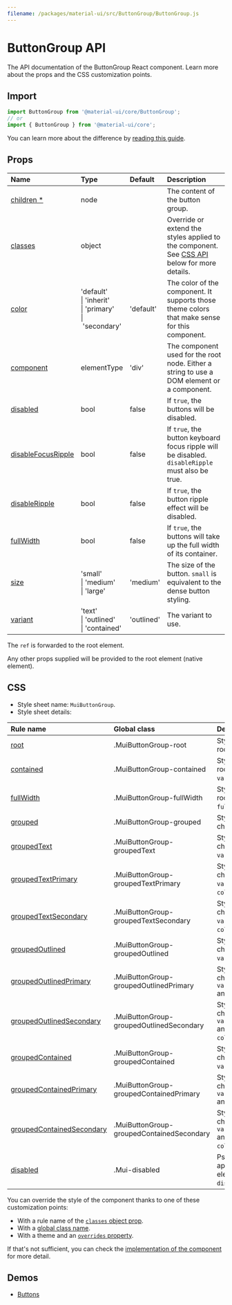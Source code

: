```yaml
---
filename: /packages/material-ui/src/ButtonGroup/ButtonGroup.js
---
```


<!--- This documentation is automatically generated, do not try to edit it. -->

# ButtonGroup API

<p class="description">The API documentation of the ButtonGroup React component. Learn more about the props and the CSS customization points.</p>

## Import

```js
import ButtonGroup from '@material-ui/core/ButtonGroup';
// or
import { ButtonGroup } from '@material-ui/core';
```

You can learn more about the difference by [reading this guide](/guides/minimizing-bundle-size/).



## Props

| Name | Type | Default | Description |
|:-----|:-----|:--------|:------------|
| <a class="anchor-link" id="props--children"></a><a href="#props--children" title="link to the prop on this page" class="prop-name required">children&nbsp;*</a> | <span class="prop-type">node</span> |  | The content of the button group. |
| <a class="anchor-link" id="props--classes"></a><a href="#props--classes" title="link to the prop on this page" class="prop-name">classes</a> | <span class="prop-type">object</span> |  | Override or extend the styles applied to the component. See [CSS API](#css) below for more details. |
| <a class="anchor-link" id="props--color"></a><a href="#props--color" title="link to the prop on this page" class="prop-name">color</a> | <span class="prop-type">'default'<br>&#124;&nbsp;'inherit'<br>&#124;&nbsp;'primary'<br>&#124;&nbsp;'secondary'</span> | <span class="prop-default">'default'</span> | The color of the component. It supports those theme colors that make sense for this component. |
| <a class="anchor-link" id="props--component"></a><a href="#props--component" title="link to the prop on this page" class="prop-name">component</a> | <span class="prop-type">elementType</span> | <span class="prop-default">'div'</span> | The component used for the root node. Either a string to use a DOM element or a component. |
| <a class="anchor-link" id="props--disabled"></a><a href="#props--disabled" title="link to the prop on this page" class="prop-name">disabled</a> | <span class="prop-type">bool</span> | <span class="prop-default">false</span> | If `true`, the buttons will be disabled. |
| <a class="anchor-link" id="props--disableFocusRipple"></a><a href="#props--disableFocusRipple" title="link to the prop on this page" class="prop-name">disableFocusRipple</a> | <span class="prop-type">bool</span> | <span class="prop-default">false</span> | If `true`, the button keyboard focus ripple will be disabled. `disableRipple` must also be true. |
| <a class="anchor-link" id="props--disableRipple"></a><a href="#props--disableRipple" title="link to the prop on this page" class="prop-name">disableRipple</a> | <span class="prop-type">bool</span> | <span class="prop-default">false</span> | If `true`, the button ripple effect will be disabled. |
| <a class="anchor-link" id="props--fullWidth"></a><a href="#props--fullWidth" title="link to the prop on this page" class="prop-name">fullWidth</a> | <span class="prop-type">bool</span> | <span class="prop-default">false</span> | If `true`, the buttons will take up the full width of its container. |
| <a class="anchor-link" id="props--size"></a><a href="#props--size" title="link to the prop on this page" class="prop-name">size</a> | <span class="prop-type">'small'<br>&#124;&nbsp;'medium'<br>&#124;&nbsp;'large'</span> | <span class="prop-default">'medium'</span> | The size of the button. `small` is equivalent to the dense button styling. |
| <a class="anchor-link" id="props--variant"></a><a href="#props--variant" title="link to the prop on this page" class="prop-name">variant</a> | <span class="prop-type">'text'<br>&#124;&nbsp;'outlined'<br>&#124;&nbsp;'contained'</span> | <span class="prop-default">'outlined'</span> | The variant to use. |

The `ref` is forwarded to the root element.

Any other props supplied will be provided to the root element (native element).

## CSS

- Style sheet name: `MuiButtonGroup`.
- Style sheet details:

| Rule name | Global class | Description |
|:-----|:-------------|:------------|
| <a class="anchor-link" title="link to the rule name on this page" id="css--root"></a><a href="#css--root" class="prop-name">root</a> | <span class="prop-name">.MuiButtonGroup-root</span> | Styles applied to the root element.
| <a class="anchor-link" title="link to the rule name on this page" id="css--contained"></a><a href="#css--contained" class="prop-name">contained</a> | <span class="prop-name">.MuiButtonGroup-contained</span> | Styles applied to the root element if `variant="contained"`.
| <a class="anchor-link" title="link to the rule name on this page" id="css--fullWidth"></a><a href="#css--fullWidth" class="prop-name">fullWidth</a> | <span class="prop-name">.MuiButtonGroup-fullWidth</span> | Styles applied to the root element if `fullWidth={true}`.
| <a class="anchor-link" title="link to the rule name on this page" id="css--grouped"></a><a href="#css--grouped" class="prop-name">grouped</a> | <span class="prop-name">.MuiButtonGroup-grouped</span> | Styles applied to the children.
| <a class="anchor-link" title="link to the rule name on this page" id="css--groupedText"></a><a href="#css--groupedText" class="prop-name">groupedText</a> | <span class="prop-name">.MuiButtonGroup-groupedText</span> | Styles applied to the children if `variant="text"`.
| <a class="anchor-link" title="link to the rule name on this page" id="css--groupedTextPrimary"></a><a href="#css--groupedTextPrimary" class="prop-name">groupedTextPrimary</a> | <span class="prop-name">.MuiButtonGroup-groupedTextPrimary</span> | Styles applied to the children if `variant="text"` and `color="primary"`.
| <a class="anchor-link" title="link to the rule name on this page" id="css--groupedTextSecondary"></a><a href="#css--groupedTextSecondary" class="prop-name">groupedTextSecondary</a> | <span class="prop-name">.MuiButtonGroup-groupedTextSecondary</span> | Styles applied to the children if `variant="text"` and `color="secondary"`.
| <a class="anchor-link" title="link to the rule name on this page" id="css--groupedOutlined"></a><a href="#css--groupedOutlined" class="prop-name">groupedOutlined</a> | <span class="prop-name">.MuiButtonGroup-groupedOutlined</span> | Styles applied to the children if `variant="outlined"`.
| <a class="anchor-link" title="link to the rule name on this page" id="css--groupedOutlinedPrimary"></a><a href="#css--groupedOutlinedPrimary" class="prop-name">groupedOutlinedPrimary</a> | <span class="prop-name">.MuiButtonGroup-groupedOutlinedPrimary</span> | Styles applied to the children if `variant="outlined"` and `color="primary"`.
| <a class="anchor-link" title="link to the rule name on this page" id="css--groupedOutlinedSecondary"></a><a href="#css--groupedOutlinedSecondary" class="prop-name">groupedOutlinedSecondary</a> | <span class="prop-name">.MuiButtonGroup-groupedOutlinedSecondary</span> | Styles applied to the children if `variant="outlined"` and `color="secondary"`.
| <a class="anchor-link" title="link to the rule name on this page" id="css--groupedContained"></a><a href="#css--groupedContained" class="prop-name">groupedContained</a> | <span class="prop-name">.MuiButtonGroup-groupedContained</span> | Styles applied to the children if `variant="contained"`.
| <a class="anchor-link" title="link to the rule name on this page" id="css--groupedContainedPrimary"></a><a href="#css--groupedContainedPrimary" class="prop-name">groupedContainedPrimary</a> | <span class="prop-name">.MuiButtonGroup-groupedContainedPrimary</span> | Styles applied to the children if `variant="contained"` and `color="primary"`.
| <a class="anchor-link" title="link to the rule name on this page" id="css--groupedContainedSecondary"></a><a href="#css--groupedContainedSecondary" class="prop-name">groupedContainedSecondary</a> | <span class="prop-name">.MuiButtonGroup-groupedContainedSecondary</span> | Styles applied to the children if `variant="contained"` and `color="secondary"`.
| <a class="anchor-link" title="link to the rule name on this page" id="css--disabled"></a><a href="#css--disabled" class="prop-name">disabled</a> | <span class="prop-name">.Mui-disabled</span> | Pseudo-class applied to child elements if `disabled={true}`.

You can override the style of the component thanks to one of these customization points:

- With a rule name of the [`classes` object prop](/customization/components/#overriding-styles-with-classes).
- With a [global class name](/customization/components/#overriding-styles-with-global-class-names).
- With a theme and an [`overrides` property](/customization/globals/#css).

If that's not sufficient, you can check the [implementation of the component](https://github.com/mui-org/material-ui/blob/master/packages/material-ui/src/ButtonGroup/ButtonGroup.js) for more detail.

## Demos

- [Buttons](/components/buttons/)

